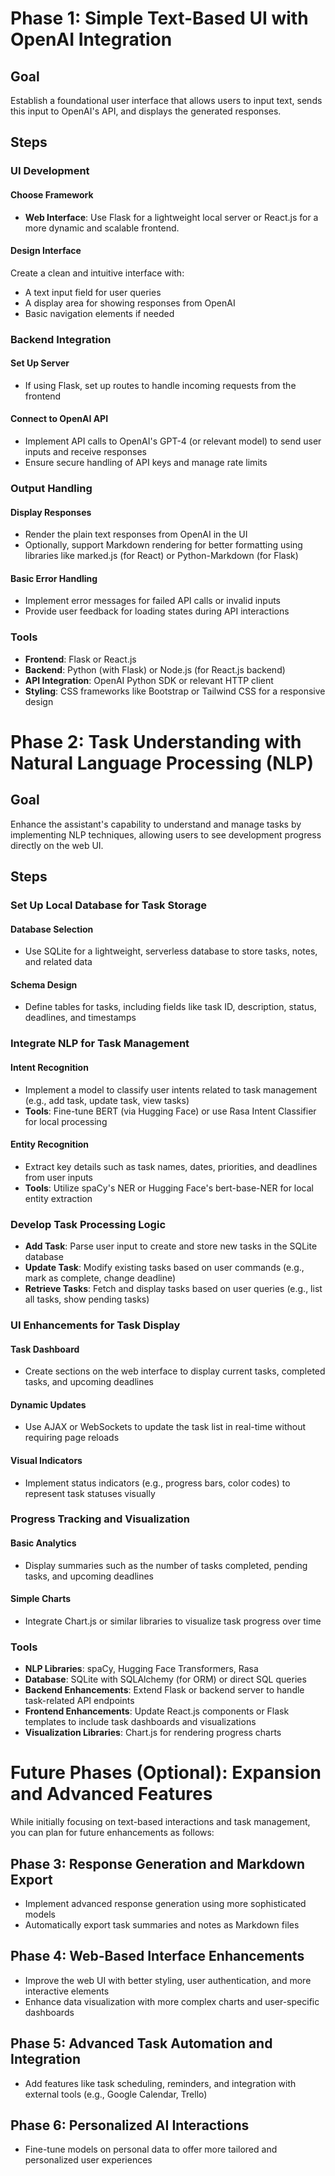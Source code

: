 # Phase 1: Simple Text-Based UI with OpenAI Integration

## Goal
Establish a foundational user interface that allows users to input text, sends this input to OpenAI's API, and displays the generated responses.

## Steps

### UI Development

#### Choose Framework
- **Web Interface**: Use Flask for a lightweight local server or React.js for a more dynamic and scalable frontend.

#### Design Interface
Create a clean and intuitive interface with:
- A text input field for user queries
- A display area for showing responses from OpenAI
- Basic navigation elements if needed

### Backend Integration

#### Set Up Server
- If using Flask, set up routes to handle incoming requests from the frontend

#### Connect to OpenAI API
- Implement API calls to OpenAI's GPT-4 (or relevant model) to send user inputs and receive responses
- Ensure secure handling of API keys and manage rate limits

### Output Handling

#### Display Responses
- Render the plain text responses from OpenAI in the UI
- Optionally, support Markdown rendering for better formatting using libraries like marked.js (for React) or Python-Markdown (for Flask)

#### Basic Error Handling
- Implement error messages for failed API calls or invalid inputs
- Provide user feedback for loading states during API interactions

### Tools
- **Frontend**: Flask or React.js
- **Backend**: Python (with Flask) or Node.js (for React.js backend)
- **API Integration**: OpenAI Python SDK or relevant HTTP client
- **Styling**: CSS frameworks like Bootstrap or Tailwind CSS for a responsive design

# Phase 2: Task Understanding with Natural Language Processing (NLP)

## Goal
Enhance the assistant's capability to understand and manage tasks by implementing NLP techniques, allowing users to see development progress directly on the web UI.

## Steps

### Set Up Local Database for Task Storage

#### Database Selection
- Use SQLite for a lightweight, serverless database to store tasks, notes, and related data

#### Schema Design
- Define tables for tasks, including fields like task ID, description, status, deadlines, and timestamps

### Integrate NLP for Task Management

#### Intent Recognition
- Implement a model to classify user intents related to task management (e.g., add task, update task, view tasks)
- **Tools**: Fine-tune BERT (via Hugging Face) or use Rasa Intent Classifier for local processing

#### Entity Recognition
- Extract key details such as task names, dates, priorities, and deadlines from user inputs
- **Tools**: Utilize spaCy's NER or Hugging Face's bert-base-NER for local entity extraction

### Develop Task Processing Logic
- **Add Task**: Parse user input to create and store new tasks in the SQLite database
- **Update Task**: Modify existing tasks based on user commands (e.g., mark as complete, change deadline)
- **Retrieve Tasks**: Fetch and display tasks based on user queries (e.g., list all tasks, show pending tasks)

### UI Enhancements for Task Display

#### Task Dashboard
- Create sections on the web interface to display current tasks, completed tasks, and upcoming deadlines

#### Dynamic Updates
- Use AJAX or WebSockets to update the task list in real-time without requiring page reloads

#### Visual Indicators
- Implement status indicators (e.g., progress bars, color codes) to represent task statuses visually

### Progress Tracking and Visualization

#### Basic Analytics
- Display summaries such as the number of tasks completed, pending tasks, and upcoming deadlines

#### Simple Charts
- Integrate Chart.js or similar libraries to visualize task progress over time

### Tools
- **NLP Libraries**: spaCy, Hugging Face Transformers, Rasa
- **Database**: SQLite with SQLAlchemy (for ORM) or direct SQL queries
- **Backend Enhancements**: Extend Flask or backend server to handle task-related API endpoints
- **Frontend Enhancements**: Update React.js components or Flask templates to include task dashboards and visualizations
- **Visualization Libraries**: Chart.js for rendering progress charts

# Future Phases (Optional): Expansion and Advanced Features
While initially focusing on text-based interactions and task management, you can plan for future enhancements as follows:

## Phase 3: Response Generation and Markdown Export
- Implement advanced response generation using more sophisticated models
- Automatically export task summaries and notes as Markdown files

## Phase 4: Web-Based Interface Enhancements
- Improve the web UI with better styling, user authentication, and more interactive elements
- Enhance data visualization with more complex charts and user-specific dashboards

## Phase 5: Advanced Task Automation and Integration
- Add features like task scheduling, reminders, and integration with external tools (e.g., Google Calendar, Trello)

## Phase 6: Personalized AI Interactions
- Fine-tune models on personal data to offer more tailored and personalized user experiences